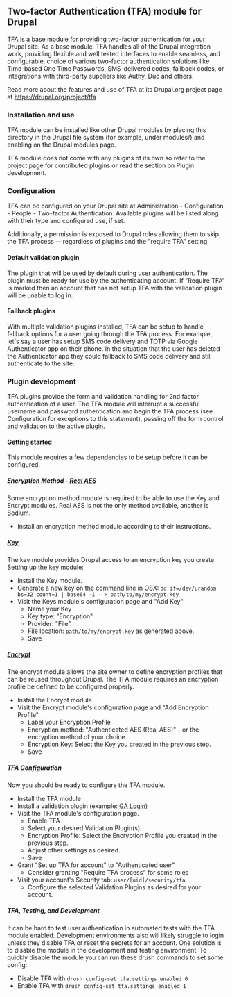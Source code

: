 ## Two-factor Authentication (TFA) module for Drupal

TFA is a base module for providing two-factor authentication for your Drupal
site. As a base module, TFA handles all of the Drupal integration work,
providing flexible and well tested interfaces to enable seamless, and
configurable, choice of various two-factor authentication solutions like
Time-based One Time Passwords, SMS-delivered codes, fallback codes, or
integrations with third-party suppliers like Authy, Duo and others.

Read more about the features and use of TFA at its Drupal.org project page at
https://drupal.org/project/tfa

### Installation and use

TFA module can be installed like other Drupal modules by placing this directory
in the Drupal file system (for example, under modules/) and enabling on
the Drupal modules page.

TFA module does not come with any plugins of its own so refer to the project
page for contributed plugins or read the section on Plugin development.

### Configuration

TFA can be configured on your Drupal site at Administration - Configuration -
People - Two-factor Authentication. Available plugins will be listed along with
their type and configured use, if set.

Additionally, a permission is exposed to Drupal roles allowing them to skip the
TFA process -- regardless of plugins and the "require TFA" setting.

#### Default validation plugin

The plugin that will be used by default during user authentication. The plugin
must be ready for use by the authenticating account. If "Require TFA" is marked
then an account that has not setup TFA with the validation plugin will be unable
to log in.

#### Fallback plugins

With multiple validation plugins installed, TFA can be setup to handle fallback
options for a user going through the TFA process. For example, let's say a user
has setup SMS code delivery and TOTP via Google Authenticator app on their
phone. In the situation that the user has deleted the Authenticator app they
could fallback to SMS code delivery and still authenticate to the site.

### Plugin development

TFA plugins provide the form and validation handling for 2nd factor
authentication of a user. The TFA module will interrupt a successful username
and password authentication and begin the TFA process (see Configuration for
exceptions to this statement), passing off the form control and validation to
the active plugin.

#### Getting started

This module requires a few dependencies to be setup before it can be configured.

##### Encryption Method - [Real AES](https://www.drupal.org/project/real_aes)

Some encryption method module is required to be able to use the Key and Encrypt
modules. Real AES is not the only method available, another is [Sodium](https://www.drupal.org/project/sodium).

* Install an encryption method module according to their instructions.

##### [Key](https://www.drupal.org/project/key)

The key module provides Drupal access to an encryption key you create. Setting
up the key module:

* Install the Key module.
* Generate a new key on the command line in OSX:
    `dd if=/dev/urandom bs=32 count=1 | base64 -i - > path/to/my/encrypt.key`
* Visit the Keys module's configuration page and "Add Key"
    * Name your Key
    * Key type: "Encryption"
    * Provider: "File"
    * File location: `path/to/my/encrypt.key` as generated above.
    * Save

##### [Encrypt](https://www.drupal.org/project/encrypt)

The encrypt module allows the site owner to define encryption profiles that
can be reused throughout Drupal. The TFA module requires an encryption profile
be defined to be configured properly.

* Install the Encrypt module
* Visit the Encrypt module's configuration page and "Add Encryption Profile"
    * Label your Encryption Profile
    * Encryption method: "Authenticated AES (Real AES)" - or the encryption method
    of your choice.
    * Encryption Key: Select the Key you created in the previous step.
    * Save

##### TFA Configuration

Now you should be ready to configure the TFA module.

* Install the TFA module
* Install a validation plugin (example: [GA Login](https://www.drupal.org/project/ga_login))
* Visit the TFA module's configuration page.
    * Enable TFA
    * Select your desired Validation Plugin(s).
    * Encryption Profile: Select the Encryption Profile you created in the
     previous step.
    * Adjust other settings as desired.
    * Save
* Grant "Set up TFA for account" to "Authenticated user"
    * Consider granting "Require TFA process" for some roles
* Visit your account's Security tab: `user/[uid]/security/tfa`
    * Configure the selected Validation Plugins as desired for your account.

##### TFA, Testing, and Development

It can be hard to test user authentication in automated tests with the TFA
module enabled. Development environments also will likely struggle to login
unless they disable TFA or reset the secrets for an account. One solution is
to disable the module in the development and testing environment. To quickly
disable the module you can run these drush commands to set some config:

* Disable TFA with `drush config-set tfa.settings enabled 0`
* Enable TFA with `drush config-set tfa.settings enabled 1`
